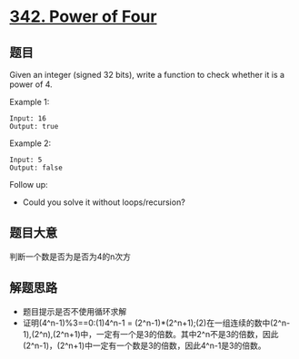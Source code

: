 # [342. Power of Four](https://leetcode.com/problems/power-of-four/)

## 题目

Given an integer (signed 32 bits), write a function to check whether it is a power of 4.

Example 1: 

```
Input: 16
Output: true
```

Example 2: 

```
Input: 5
Output: false
```

Follow up:
- Could you solve it without loops/recursion?

## 题目大意
判断一个数是否为是否为4的n次方

## 解题思路
- 题目提示是否不使用循环求解
- 证明(4^n-1)%3==0:(1)4^n-1 = (2^n-1)*(2^n+1);(2)在一组连续的数中(2^n-1),(2^n),(2^n+1)中，一定有一个是3的倍数。其中2^n不是3的倍数，因此(2^n-1)，(2^n+1)中一定有一个数是3的倍数，因此4^n-1是3的倍数。


